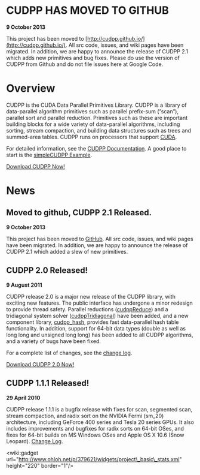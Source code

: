 # CUDPP HAS MOVED TO GITHUB #

**9 October 2013**

This project has been moved to [http://cudpp.github.io/](http://cudpp.github.io/).  All src code, issues, and wiki pages have been migrated.  In addition, we are happy to announce the release of CUDPP 2.1 which adds new primitives and bug fixes.  Please do use the version of CUDPP from Github and do not file issues here at Google Code.

# Overview #

CUDPP is the CUDA Data Parallel Primitives Library. CUDPP is a library of data-parallel algorithm primitives such as parallel prefix-sum (”scan”), parallel sort and parallel reduction. Primitives such as these are important building blocks for a wide variety of data-parallel algorithms, including sorting, stream compaction, and building data structures such as trees and summed-area tables. CUDPP runs on processors that support [CUDA](http://www.nvidia.com/cuda).

For detailed information, see the [CUDPP Documentation](http://cudpp.googlecode.com/svn/tags/2.0/doc/html/index.html).  A good place to start is the [simpleCUDPP Example](http://cudpp.googlecode.com/svn/tags/2.0/doc/html/example_simplecudpp.html).

[Download CUDPP Now!](https://github.com/cudpp/cudpp/releases)

# News #

## Moved to github, CUDPP 2.1 Released. ##
**9 October 2013**

This project has been moved to [GitHub](http://cudpp.github.io/).  All src code, issues, and wiki pages have been migrated.  In addition, we are happy to announce the release of CUDPP 2.1 which added a slew of new primitives.

## CUDPP 2.0 Released! ##
**9 August 2011**

CUDPP release 2.0 is a major new release of the CUDPP library, with exciting new features.  The public interface has undergone a minor redesign to provide thread safety.  Parallel reductions ([cudppReduce](http://cudpp.googlecode.com/svn/tags/2.0/doc/html/group__public_interface.html#ga21d9b2b3c74daffbec52ef628f835313)) and a tridiagonal system solver ([cudppTridiagonal](http://cudpp.googlecode.com/svn/tags/2.0/doc/html/group__public_interface.html#gabd3c1f97e1d22839756fd2594aaefb56)) have been added, and a new component library, [cudpp\_hash](http://cudpp.googlecode.com/svn/tags/2.0/doc/html/hash_overview.html), provides fast data-parallel hash table functionality. In addition, support for 64-bit data types (double as well as long long and unsigned long long) has been added to all CUDPP algorithms, and a variety of bugs have been fixed.

For a complete list of changes, see the [change log](http://cudpp.googlecode.com/svn/tags/2.0/doc/html/changelog.html).

[Download CUDPP 2.0 Now!](http://code.google.com/p/cudpp/downloads/list)

## CUDPP 1.1.1 Released! ##
**29 April 2010**

CUDPP release 1.1.1 is a bugfix release with fixes for scan, segmented scan, stream compaction, and radix sort on the NVIDIA Fermi (sm\_20) architecture, including GeForce 400 series and Tesla 20 series GPUs.  It also includes improvements and bugfixes for radix sorts on 64-bit OSes, and fixes for 64-bit builds on MS Windows OSes and Apple OS X 10.6 (Snow Leopard). [Change Log](http://cudpp.googlecode.com/svn/tags/1.1.1/cudpp/doc/html/changelog.html).

&lt;wiki:gadget url="http://www.ohloh.net/p/379621/widgets/project\_basic\_stats.xml" height="220" border="1"/&gt;